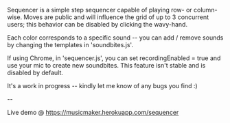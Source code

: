 Sequencer is a simple step sequencer capable of playing row- or column-wise. Moves are public and will influence
the grid of up to 3 concurrent users; this behavior can be disabled by clicking the wavy-hand.

Each color corresponds to a specific sound -- you can add / remove sounds by changing the templates in
'soundbites.js'.

If using Chrome, in 'sequencer.js', you can set recordingEnabled = true and use your mic to create new soundbites.
This feature isn't stable and is disabled by default.

It's a work in progress -- kindly let me know of any bugs you find :)

--

Live demo @ https://musicmaker.herokuapp.com/sequencer